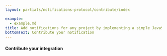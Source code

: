 ```yaml
---
layout: partials/notifications-protocol/contribute/index

example:
  - example.md
title: Add notifications for any project by implementing a simple JavaScript web3 class
bottomText: Contribute your notification
---
```


#### Contribute your integration
